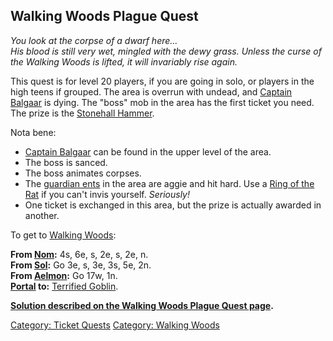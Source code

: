 ## Walking Woods Plague Quest

*You look at the corpse of a dwarf here...*  
*His blood is still very wet, mingled with the dewy grass. Unless the
curse of the Walking Woods is lifted, it will invariably rise again.*

This quest is for level 20 players, if you are going in solo, or players
in the high teens if grouped. The area is overrun with undead, and
[Captain Balgaar](Captain_Balgaar "wikilink") is dying. The "boss" mob
in the area has the first ticket you need. The prize is the [Stonehall
Hammer](Stonehall_Hammer_(Quest).md "wikilink").

Nota bene:

-   [Captain Balgaar](Captain_Balgaar "wikilink") can be found in the
    upper level of the area.
-   The boss is sanced.
-   The boss animates corpses.
-   The [guardian ents](Guardian_Ent.md "wikilink") in the area are
    aggie and hit hard. Use a [Ring of the
    Rat](Ring_Of_The_Rat.md "wikilink") if you can't invis yourself.
    *Seriously!*
-   One ticket is exchanged in this area, but the prize is actually
    awarded in another.

To get to [ Walking Woods](:Category:_Walking_Woods.md "wikilink"):

**From [Nom](Nom "wikilink"):** 4s, 6e, s, 2e, s, 2e, n.  
**From [Sol](Sol "wikilink"):** Go 3e, s, 3e, 3s, 5e, 2n.  
**From [Aelmon](Aelmon "wikilink"):** Go 17w, 1n.  
**[Portal](Portal.md "wikilink") to:** [Terrified
Goblin](Terrified_Goblin "wikilink").  

**[Solution described on the Walking Woods Plague Quest
page](Walking_Woods_Plague_Quest.md "wikilink").**

[Category: Ticket Quests](Category:_Ticket_Quests "wikilink") [Category:
Walking Woods](Category:_Walking_Woods "wikilink")
